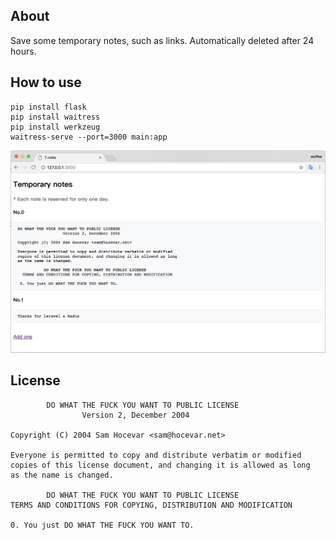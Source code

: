 ## About

Save some temporary notes, such as links. Automatically deleted after 24 hours.

## How to use

    pip install flask
    pip install waitress
    pip install werkzeug
    waitress-serve --port=3000 main:app


![demo](demo.png)


## License

            DO WHAT THE FUCK YOU WANT TO PUBLIC LICENSE
                    Version 2, December 2004

    Copyright (C) 2004 Sam Hocevar <sam@hocevar.net>

    Everyone is permitted to copy and distribute verbatim or modified
    copies of this license document, and changing it is allowed as long
    as the name is changed.

            DO WHAT THE FUCK YOU WANT TO PUBLIC LICENSE
    TERMS AND CONDITIONS FOR COPYING, DISTRIBUTION AND MODIFICATION

    0. You just DO WHAT THE FUCK YOU WANT TO.